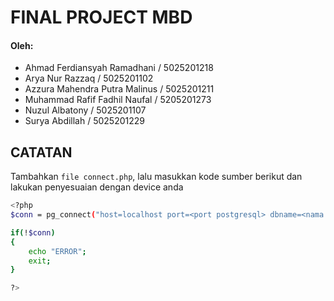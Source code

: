# FINAL PROJECT MBD
#### Oleh:
- Ahmad Ferdiansyah Ramadhani / 5025201218
- Arya Nur Razzaq / 5025201102
- Azzura Mahendra Putra Malinus / 5025201211
- Muhammad Rafif Fadhil Naufal / 5205201273
- Nuzul Albatony / 5025201107
- Surya Abdillah / 5025201229

## CATATAN
Tambahkan `file connect.php`, lalu masukkan kode sumber berikut dan lakukan penyesuaian dengan device anda

```sh
<?php
$conn = pg_connect("host=localhost port=<port postgresql> dbname=<nama database> user=<nama user postgres> password=<password postgres>");

if(!$conn)
{
    echo "ERROR";
    exit;
}

?>
```
